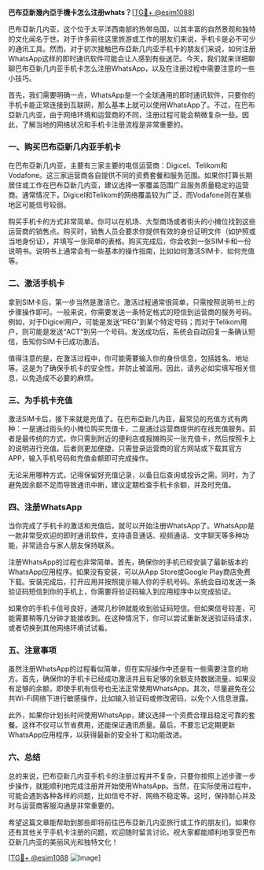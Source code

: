 **巴布亞新幾內亞手機卡怎么注册whats？**[[TG💪+ @esim1088](https://t.me/s/esim1088)]

巴布亞新几内亚，这个位于太平洋西南部的热带岛国，以其丰富的自然景观和独特的文化闻名于世。对于许多前往这里旅游或工作的朋友们来说，手机卡是必不可少的通讯工具。然而，对于初次接触巴布亞新几内亚手机卡的朋友们来说，如何注册WhatsApp这样的即时通讯软件可能会让人感到有些迷茫。今天，我们就来详细聊聊巴布亞新几内亚手机卡怎么注册WhatsApp，以及在注册过程中需要注意的一些小技巧。

首先，我们需要明确一点，WhatsApp是一个全球通用的即时通讯软件，只要你的手机卡能正常连接到互联网，那么基本上就可以使用WhatsApp了。不过，在巴布亞新几内亚，由于网络环境和运营商的不同，注册过程可能会稍微复杂一些。因此，了解当地的网络状况和手机卡注册流程是非常重要的。

### 一、购买巴布亞新几内亚手机卡

在巴布亞新几内亚，主要有三家主要的电信运营商：Digicel、Telikom和Vodafone。这三家运营商各自提供不同的资费套餐和服务范围。如果你打算长期居住或工作在巴布亞新几内亚，建议选择一家覆盖范围广且服务质量稳定的运营商。通常情况下，Digicel和Telikom的网络覆盖较为广泛，而Vodafone则在某些地区可能信号较弱。

购买手机卡的方式非常简单。你可以在机场、大型商场或者街头的小摊位找到这些运营商的销售点。购买时，销售人员会要求你提供有效的身份证明文件（如护照或当地身份证），并填写一张简单的表格。购买完成后，你会收到一张SIM卡和一份说明书。说明书上通常会有一些基本的操作指南，比如如何激活SIM卡、如何充值等。

### 二、激活手机卡

拿到SIM卡后，第一步当然是激活它。激活过程通常很简单，只需按照说明书上的步骤操作即可。一般来说，你需要发送一条特定格式的短信到运营商的服务号码。例如，对于Digicel用户，可能是发送“REG”到某个特定号码；而对于Telikom用户，则可能是发送“ACT”到另一个号码。发送成功后，系统会自动回复一条确认短信，告知你SIM卡已成功激活。

值得注意的是，在激活过程中，你可能需要输入你的身份信息，包括姓名、地址等。这是为了确保手机卡的安全性，并防止被滥用。因此，请务必如实填写相关信息，以免造成不必要的麻烦。

### 三、为手机卡充值

激活SIM卡后，接下来就是充值了。在巴布亞新几内亚，最常见的充值方式有两种：一是通过街头的小摊位购买充值卡，二是通过运营商提供的在线充值服务。前者是最传统的方式，你只需到附近的便利店或报摊购买一张充值卡，然后按照卡上的说明进行充值。后者则更加便捷，只需登录运营商的官方网站或下载其官方APP，输入手机号码和充值金额即可完成操作。

无论采用哪种方式，记得保留好充值记录，以备日后查询或投诉之需。同时，为了避免因余额不足而导致通讯中断，建议定期检查手机卡余额，并及时充值。

### 四、注册WhatsApp

当你完成了手机卡的激活和充值后，就可以开始注册WhatsApp了。WhatsApp是一款非常受欢迎的即时通讯软件，支持语音通话、视频通话、文字聊天等多种功能，非常适合与家人朋友保持联系。

注册WhatsApp的过程也非常简单。首先，确保你的手机已经安装了最新版本的WhatsApp应用程序。如果没有安装，可以从App Store或Google Play商店免费下载。安装完成后，打开应用并按照提示输入你的手机号码。系统会自动发送一条验证码短信到你的手机上，你需要将验证码输入到应用程序中以完成验证。

如果你的手机卡信号良好，通常几秒钟就能收到验证码短信。但如果信号较差，可能需要稍等几分钟才能接收到。在这种情况下，你可以尝试重新发送验证码请求，或者切换到其他网络环境试试看。

### 五、注意事项

虽然注册WhatsApp的过程看似简单，但在实际操作中还是有一些需要注意的地方。首先，确保你的手机卡已经成功激活并且有足够的余额支持数据流量。如果没有足够的余额，即使手机有信号也无法正常使用WhatsApp。其次，尽量避免在公共Wi-Fi网络下进行敏感操作，比如输入验证码或修改密码，以免个人信息泄露。

此外，如果你计划长时间使用WhatsApp，建议选择一个资费合理且稳定可靠的套餐。这样不仅可以节省费用，还能保证通讯质量。最后，不要忘记定期更新WhatsApp应用程序，以获得最新的安全补丁和功能改进。

### 六、总结

总的来说，巴布亞新几内亚手机卡的注册过程并不复杂，只要你按照上述步骤一步步操作，就能顺利地完成注册并开始使用WhatsApp。当然，在实际使用过程中，可能会遇到各种各样的问题，比如信号不好、网络不稳定等。这时，保持耐心并及时与运营商客服沟通是非常重要的。

希望这篇文章能帮助到那些即将前往巴布亞新几内亚旅行或工作的朋友们。如果你还有其他关于手机卡注册的问题，欢迎随时留言讨论。祝大家都能顺利地享受巴布亞新几内亚的美丽风光和独特文化！

[[TG💪+ @esim1088](https://t.me/s/esim1088) ![Image](https://i.postimg.cc/4NQfJmqS/Snipaste-2025-05-13-00-14-12.png)]